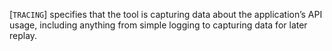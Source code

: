 [`TRACING`] specifies that the tool is capturing
data about the application’s API usage, including anything from simple
logging to capturing data for later replay.
